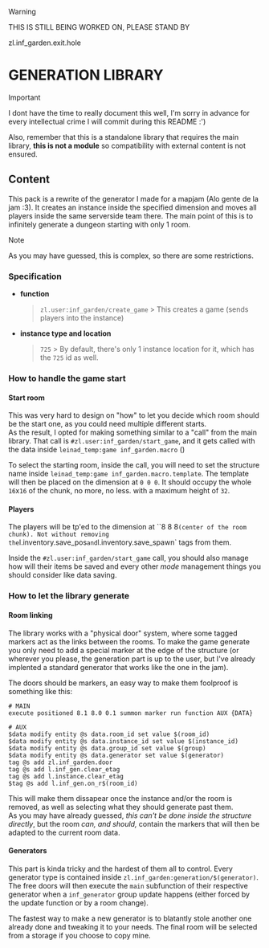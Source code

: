 > [!WARNING]
>  THIS IS STILL BEING WORKED ON, PLEASE STAND BY

zl.inf_garden.exit.hole

# GENERATION LIBRARY

> [!IMPORTANT]
> I dont have the time to really document this well, I'm sorry in advance for every intellectual crime I will commit during this README :')
> 
> Also, remember that this is a standalone library that requires the main library, **this is not a module** so compatibility with external content is not ensured.

## Content

This pack is a rewrite of the generator I made for a mapjam (Alo gente de la jam :3). It creates an instance inside the specified dimension and moves all players inside the same serverside team there. The main point of this is to infinitely generate a dungeon starting with only 1 room.

> [!NOTE]
> As you may have guessed, this is complex, so there are some restrictions.

### Specification
- **function**
    > `zl.user:inf_garden/create_game`
        > This creates a game (sends players into the instance)
- **instance type and location**
    > `725`
        > By default, there's only 1 instance location for it, which has the `725` id as well.

### How to handle the game start

#### Start room
This was very hard to design on "how" to let you decide which room should be the start one, as you could need multiple different starts.  
As the result, I opted for making something similar to a "call" from the main library. That call is `#zl.user:inf_garden/start_game`, and it gets called with the data inside `leinad_temp:game inf_garden.macro` ()

To select the starting room, inside the call, you will need to set the structure name inside `leinad_temp:game inf_garden.macro.template`. The template will then be placed on the dimension at `0 0 0`. It should occupy the whole `16`x`16` of the chunk, no more, no less. with a maximum height of `32`.

#### Players

The players will be tp'ed to the dimension at ``8 8 8` (center of the room chunk). Not without removing the `l.inventory.save_pos` and `l.inventory.save_spawn` tags from them.

Inside the `#zl.user:inf_garden/start_game` call, you should also manage how will their items be saved and every other _mode_ management things you should consider like data saving.

### How to let the library generate

#### Room linking

The library works with a "physical door" system, where some tagged markers act as the links between the rooms. To make the game generate you only need to add a special marker at the edge of the structure (or wherever you please, the generation part is up to the user, but I've already implented a standard generator that works like the one in the jam).

The doors should be markers, an easy way to make them foolproof is something like this:
```
# MAIN
execute positioned 8.1 8.0 0.1 summon marker run function AUX {DATA}

```
```
# AUX
$data modify entity @s data.room_id set value $(room_id)
$data modify entity @s data.instance_id set value $(instance_id)
$data modify entity @s data.group_id set value $(group)
$data modify entity @s data.generator set value $(generator)
tag @s add zl.inf_garden.door
tag @s add l.inf_gen.clear_etag
tag @s add l.instance.clear_etag
$tag @s add l.inf_gen.on_r$(room_id)
```

This will make them dissapear once the instance and/or the room is removed, as well as selecting what they should generate past them.  
As you may have already guessed, _this can't be done inside the structure directly_, but the room _can, and should,_ contain the markers that will then be adapted to the current room data.

#### Generators

This part is kinda tricky and the hardest of them all to control. Every generator type is contained inside `zl.inf_garden:generation/$(generator)`. The free doors will then execute the `main` subfunction of their respective generator when a `inf_generator` group update happens (either forced by the update function or by a room change).

The fastest way to make a new generator is to blatantly stole another one already done and tweaking it to your needs. The final room will be selected from a storage if you choose to copy mine.